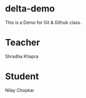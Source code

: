 # delta-demo
This is a Demo for  Git &amp; Github class.

# Teacher 
Shradha Khapra
# Student
Nilay Chopkar
